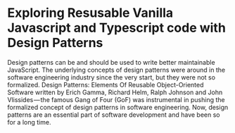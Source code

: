 # Exploring Resusable Vanilla Javascript  and Typescript code with Design Patterns

Design patterns can be and should be used to write better maintainable JavaScript. The underlying concepts of design patterns were around in the software engineering industry since the very start, but they were not so formalized. Design Patterns: Elements Of Reusable Object-Oriented Software written by Erich Gamma, Richard Helm, Ralph Johnson and John Vlissides — the famous Gang of Four (GoF) was instrumental in pushing the formalized concept of design patterns in software engineering. Now, design patterns are an essential part of software development and have been so for a long time.
